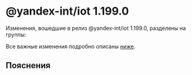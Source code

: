 # @yandex-int/iot 1.199.0

<!-- ЧЕЛОВЕЧЕСКОЕ ВСТУПЛЕНИЕ -->

Изменения, вошедшие в релиз @yandex-int/iot 1.199.0, разделены на группы:

Все важные изменения подробно описаны [ниже](#Пояснения).

## Пояснения

